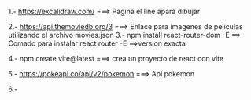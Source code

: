1.- https://excalidraw.com/ ===> Pagina el line apara dibujar

2.- https://api.themoviedb.org/3 ===> Enlace para imagenes de peliculas utilizando el archivo movies.json
3.- npm install react-router-dom -E ==>  Comado para instalar react router -E ==>version exacta 

4.- npm create vite@latest  ===>  crea un proyecto de react con vite

5.- https://pokeapi.co/api/v2/pokemon  ===> Api pokemon

6.-     